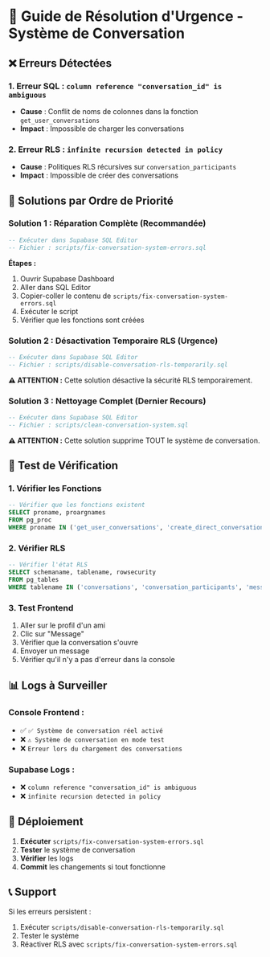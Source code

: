# 🚨 Guide de Résolution d'Urgence - Système de Conversation

## ❌ **Erreurs Détectées**

### **1. Erreur SQL : `column reference "conversation_id" is ambiguous`**
- **Cause** : Conflit de noms de colonnes dans la fonction `get_user_conversations`
- **Impact** : Impossible de charger les conversations

### **2. Erreur RLS : `infinite recursion detected in policy`**
- **Cause** : Politiques RLS récursives sur `conversation_participants`
- **Impact** : Impossible de créer des conversations

## 🔧 **Solutions par Ordre de Priorité**

### **Solution 1 : Réparation Complète (Recommandée)**
```sql
-- Exécuter dans Supabase SQL Editor
-- Fichier : scripts/fix-conversation-system-errors.sql
```

**Étapes :**
1. Ouvrir Supabase Dashboard
2. Aller dans SQL Editor
3. Copier-coller le contenu de `scripts/fix-conversation-system-errors.sql`
4. Exécuter le script
5. Vérifier que les fonctions sont créées

### **Solution 2 : Désactivation Temporaire RLS (Urgence)**
```sql
-- Exécuter dans Supabase SQL Editor
-- Fichier : scripts/disable-conversation-rls-temporarily.sql
```

**⚠️ ATTENTION :** Cette solution désactive la sécurité RLS temporairement.

### **Solution 3 : Nettoyage Complet (Dernier Recours)**
```sql
-- Exécuter dans Supabase SQL Editor
-- Fichier : scripts/clean-conversation-system.sql
```

**⚠️ ATTENTION :** Cette solution supprime TOUT le système de conversation.

## 🧪 **Test de Vérification**

### **1. Vérifier les Fonctions**
```sql
-- Vérifier que les fonctions existent
SELECT proname, proargnames 
FROM pg_proc 
WHERE proname IN ('get_user_conversations', 'create_direct_conversation');
```

### **2. Vérifier RLS**
```sql
-- Vérifier l'état RLS
SELECT schemaname, tablename, rowsecurity
FROM pg_tables 
WHERE tablename IN ('conversations', 'conversation_participants', 'messages');
```

### **3. Test Frontend**
1. Aller sur le profil d'un ami
2. Clic sur "Message"
3. Vérifier que la conversation s'ouvre
4. Envoyer un message
5. Vérifier qu'il n'y a pas d'erreur dans la console

## 📊 **Logs à Surveiller**

### **Console Frontend :**
- ✅ `✅ Système de conversation réel activé`
- ❌ `⚠️ Système de conversation en mode test`
- ❌ `Erreur lors du chargement des conversations`

### **Supabase Logs :**
- ❌ `column reference "conversation_id" is ambiguous`
- ❌ `infinite recursion detected in policy`

## 🚀 **Déploiement**

1. **Exécuter** `scripts/fix-conversation-system-errors.sql`
2. **Tester** le système de conversation
3. **Vérifier** les logs
4. **Commit** les changements si tout fonctionne

## 📞 **Support**

Si les erreurs persistent :
1. Exécuter `scripts/disable-conversation-rls-temporarily.sql`
2. Tester le système
3. Réactiver RLS avec `scripts/fix-conversation-system-errors.sql`
